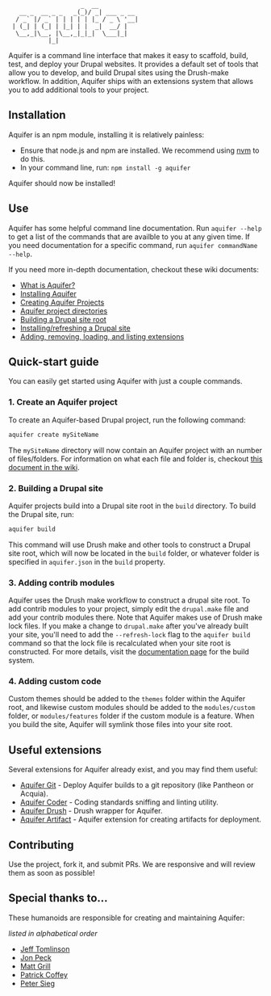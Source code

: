```
                    _  __
   __ _  __ _ _   _(_)/ _| ___ _ __
  / _` |/ _` | | | | | |_ / _ \ '__|
 | (_| | (_| | |_| | |  _|  __/ |
  \__,_|\__, |\__,_|_|_|  \___|_|
           |_|

```
Aquifer is a command line interface that makes it easy to scaffold, build, test, and deploy your Drupal websites. It provides a default set of tools that allow you to develop, and build Drupal sites using the Drush-make workflow. In addition, Aquifer ships with an extensions system that allows you to add additional tools to your project.


## Installation
Aquifer is an npm module, installing it is relatively painless:

* Ensure that node.js and npm are installed. We recommend using [nvm](https://github.com/creationix/nvm) to do this.
* In your command line, run: `npm install -g aquifer`

Aquifer should now be installed!

## Use
Aquifer has some helpful command line documentation. Run `aquifer --help` to get a list of the commands that are availble to you at any given time. If you need documentation for a specific command, run `aquifer commandName --help`.

If you need more in-depth documentation, checkout these wiki documents:
* [What is Aquifer?](/aquifer/aquifer/wiki/What-is-Aquifer%3F)
* [Installing Aquifer](/aquifer/aquifer/wiki/Installing-Aquifer)
* [Creating Aquifer Projects](/aquifer/aquifer/wiki/Creating-Aquifer-Projects)
* [Aquifer project directories](/aquifer/aquifer/wiki/Aquifer-project-directories)
* [Building a Drupal site root](/aquifer/aquifer/wiki/Building-a-Drupal-site-root)
* [Installing/refreshing a Drupal site](/aquifer/aquifer/wiki/Installing-refreshing-a-Drupal-site)
* [Adding, removing, loading, and listing extensions](/aquifer/aquifer/wiki/Adding,-removing,-loading,-and-listing-extensions)

## Quick-start guide
You can easily get started using Aquifer with just a couple commands.

### 1. Create an Aquifer project
To create an Aquifer-based Drupal project, run the following command:

```bash
aquifer create mySiteName
```

The `mySiteName` directory will now contain an Aquifer project with an number of files/folders. For information on what each file and folder is, checkout [this document in the wiki](https://github.com/aquifer/aquifer/wiki/Aquifer-project-directories).

### 2. Building a Drupal site
Aquifer projects build into a Drupal site root in the `build` directory. To build the Drupal site, run:

```bash
aquifer build
```

This command will use Drush make and other tools to construct a Drupal site root, which will now be located in the `build` folder, or whatever folder is specified in `aquifer.json` in the `build` property.

### 3. Adding contrib modules
Aquifer uses the Drush make workflow to construct a drupal site root. To add contrib modules to your project, simply edit the `drupal.make` file and add your contrib modules there. Note that Aquifer makes use of Drush make lock files. If you make a change to `drupal.make` after you've already built your site, you'll need to add the `--refresh-lock` flag to the `aquifer build` command so that the lock file is recalculated when your site root is constructed. For more details, visit the [documentation page](https://github.com/aquifer/aquifer/wiki/Building-a-Drupal-site-root) for the build system.

### 4. Adding custom code
Custom themes should be added to the `themes` folder within the Aquifer root, and likewise custom modules should be added to the `modules/custom` folder, or `modules/features` folder if the custom module is a feature. When you build the site, Aquifer will symlink those files into your site root.

## Useful extensions
Several extensions for Aquifer already exist, and you may find them useful:

* [Aquifer Git](https://github.com/aquifer/aquifer-git) - Deploy Aquifer builds to a git repository (like Pantheon or Acquia).
* [Aquifer Coder](https://github.com/aquifer/aquifer-coder) - Coding standards sniffing and linting utility.
* [Aquifer Drush](https://github.com/aquifer/aquifer-drush) - Drush wrapper for Aquifer.
* [Aquifer Artifact](https://github.com/aquifer/aquifer-artifact) - Aquifer extension for creating artifacts for deployment.

## Contributing
Use the project, fork it, and submit PRs. We are responsive and will review them as soon as possible!

## Special thanks to...
These humanoids are responsible for creating and maintaining Aquifer:

_listed in alphabetical order_
* [Jeff Tomlinson](https://github.com/JeffTomlinson)
* [Jon Peck](https://github.com/fluxsauce)
* [Matt Grill](https://github.com/mattgrill)
* [Patrick Coffey](https://github.com/pscoffs)
* [Peter Sieg](https://github.com/chasingmaxwell)
